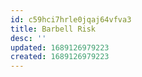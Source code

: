 ```yaml
---
id: c59hci7hrle0jqaj64vfva3
title: Barbell Risk
desc: ''
updated: 1689126979223
created: 1689126979223
---
```

